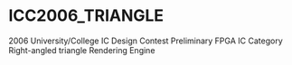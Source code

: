 # ICC2006_TRIANGLE
2006 University/College IC Design Contest Preliminary FPGA IC Category Right-angled triangle Rendering Engine
